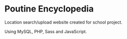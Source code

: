 # Poutine Encyclopedia

Location search/upload website created for school project.

Using MySQL, PHP, Sass and JavaScript.
